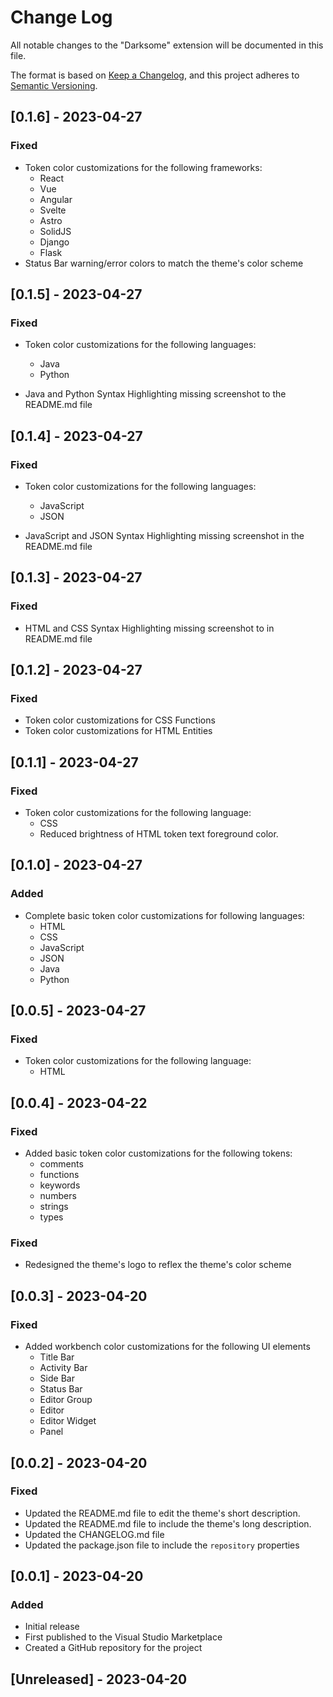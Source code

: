 # Change Log

All notable changes to the "Darksome" extension will be documented in this file.

The format is based on [Keep a Changelog](https://keepachangelog.com/en/1.0.0/), and this project adheres to [Semantic Versioning](https://semver.org/spec/v2.0.0.html).

## [0.1.6] - 2023-04-27

### Fixed

- Token color customizations for the following frameworks:
  - React
  - Vue
  - Angular
  - Svelte
  - Astro
  - SolidJS
  - Django
  - Flask
- Status Bar warning/error colors to match the theme's color scheme

## [0.1.5] - 2023-04-27

### Fixed

- Token color customizations for the following languages:
  - Java
  - Python
  
- Java and Python Syntax Highlighting missing screenshot to the README.md file

## [0.1.4] - 2023-04-27

### Fixed

- Token color customizations for the following languages:
  - JavaScript
  - JSON
  
- JavaScript and JSON Syntax Highlighting missing screenshot in the README.md file

## [0.1.3] - 2023-04-27

### Fixed

- HTML and CSS Syntax Highlighting missing screenshot to in README.md file

## [0.1.2] - 2023-04-27

### Fixed

- Token color customizations for CSS Functions
- Token color customizations for HTML Entities

## [0.1.1] - 2023-04-27

### Fixed

- Token color customizations for the following language:
  - CSS
  - Reduced brightness of HTML token text foreground color.

## [0.1.0] - 2023-04-27

### Added

- Complete basic token color customizations for following languages:
  - HTML
  - CSS
  - JavaScript
  - JSON
  - Java
  - Python

## [0.0.5] - 2023-04-27

### Fixed

- Token color customizations for the following language:
  - HTML

## [0.0.4] - 2023-04-22

### Fixed

- Added basic token color customizations for the following tokens:
  - comments
  - functions
  - keywords
  - numbers
  - strings
  - types

### Fixed

- Redesigned the theme's logo to reflex the theme's color scheme

## [0.0.3] - 2023-04-20

### Fixed

- Added workbench color customizations for the following UI elements
  - Title Bar
  - Activity Bar
  - Side Bar
  - Status Bar
  - Editor Group
  - Editor
  - Editor Widget
  - Panel

## [0.0.2] - 2023-04-20

### Fixed

- Updated the README.md file to edit the theme's short description.
- Updated the README.md file to include the theme's long description.
- Updated the CHANGELOG.md file
- Updated the package.json file to include the `repository` properties

## [0.0.1] - 2023-04-20

### Added

- Initial release
- First published to the Visual Studio Marketplace
- Created a GitHub repository for the project

## [Unreleased] - 2023-04-20
